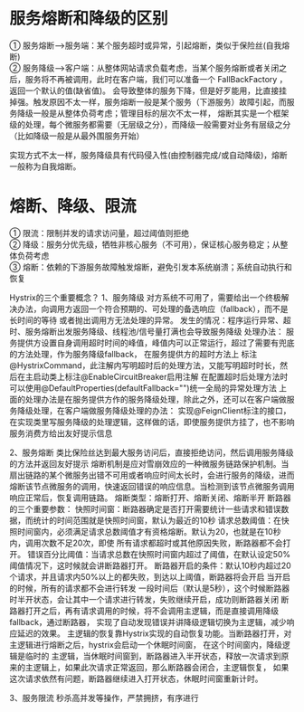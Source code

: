 # 服务熔断和降级的区别

① 服务熔断—>服务端：某个服务超时或异常，引起熔断，类似于保险丝(自我熔断)  
② 服务降级—>客户端：从整体网站请求负载考虑，当某个服务熔断或者关闭之后，服务将不再被调用，此时在客户端，我们可以准备一个 FallBackFactory ，返回一个默认的值(缺省值)。
会导致整体的服务下降，但是好歹能用，比直接挂掉强。触发原因不太一样，服务熔断一般是某个服务（下游服务）故障引起，而服务降级一般是从整体负荷考虑；管理目标的层次不太一样，
熔断其实是一个框架级的处理，每个微服务都需要（无层级之分），而降级一般需要对业务有层级之分（比如降级一般是从最外围服务开始）  

实现方式不太一样，服务降级具有代码侵入性(由控制器完成/或自动降级)，熔断一般称为自我熔断。

# 熔断、降级、限流

① 限流：限制并发的请求访问量，超过阈值则拒绝  
② 降级：服务分优先级，牺牲非核心服务（不可用），保证核心服务稳定；从整体负荷考虑  
③ 熔断：依赖的下游服务故障触发熔断，避免引发本系统崩溃；系统自动执行和恢复

Hystrix的三个重要概念？
1、服务降级
对方系统不可用了，需要给出一个终极解决办法，向调用方返回一个符合预期的、可处理的备选响应（fallback），而不是长时间的等待
或者抛出调用方无法处理的异常。
发生的情况：程序运行异常、超时、服务熔断出发服务降级、线程池/信号量打满也会导致服务降级
处理办法：
服务提供方设置自身调用超时时间的峰值，峰值内可以正常运行，超过了需要有兜底的方法处理，作为服务降级fallback，
在服务提供方的超时方法上
标注@HystrixCommand，此注解内写明超时后的处理方法，又能写明超时时长，然后在主启动类上标注@EnableCircuitBreaker启用注解
在配置超时后处理方法时可以使用@DefaultProperties(defaultFallback="")统一全局的异常处理方法
上面的处理办法是在服务提供方作的服务降级处理，除此之外，还可以在客户端做服务降级处理，在客户端做服务降级处理的办法：
实现@FeignClient标注的接口，在实现类里写服务降级的处理逻辑，这样做的话，即使服务提供方挂了，也不影响服务消费方给出友好提示信息

2、服务熔断
类比保险丝达到最大服务访问后，直接拒绝访问，然后调用服务降级的方法并返回友好提示
熔断机制是应对雪崩效应的一种微服务链路保护机制。当扇出链路的某个微服务出错不可用或者响应时间太长时，会进行服务的降级，进而
熔断该节点微服务的调用，快速返回错误的响应信息。当检测到该节点微服务调用响应正常后，恢复调用链路。
熔断类型：熔断打开、熔断关闭、熔断半开
断路器的三个重要参数：
快照时间窗：断路器确定是否打开需要统计一些请求和错误数据，而统计的时间范围就是快照时间窗，默认为最近的10秒
请求总数阈值：在快照时间窗内，必须满足请求总数阈值才有资格熔断。默认为20，也就是在10秒内，调用次数不足20次，即使
所有请求都超时或其他原因失败，断路器都不会打开。
错误百分比阈值：当请求总数在快照时间窗内超过了阈值，在默认设定50%阈值情况下，这时候就会讲断路器打开。
断路器开启的条件：默认10秒内超过20个请求，并且请求内50%以上的都失败，到达以上阈值，断路器将会开启
当开启的时候，所有的请求都不会进行转发
一段时间后（默认是5秒），这个时候断路器时半开状态，会让其中一个请求进行转发，失败继续开启，成功则断路器关闭
断路器打开之后，再有请求调用的时候，将不会调用主逻辑，而是直接调用降级fallback，通过断路器，
实现了自动发现错误并讲降级逻辑切换为主逻辑，减少响应延迟的效果。
主逻辑的恢复靠Hystrix实现的自动恢复功能。当断路器打开，对主逻辑进行熔断之后，hystrix会启动一个休眠时间窗，
在这个时间窗内，降级逻辑是临时的
主逻辑，当休眠时间窗到，断路器进入半开状态，释放一次请求到原来的主逻辑上，如果此次请求正常返回，那么断路器会闭合，主逻辑恢复，
如果这次请求依然有问题，断路器继续进入打开状态，休眠时间窗重新计时。

3、服务限流
秒杀高并发等操作，严禁拥挤，有序进行